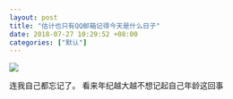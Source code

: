 ```yaml
---
layout: post
title: "估计也只有QQ邮箱记得今天是什么日子"
date: 2018-07-27 10:29:52 +08:00
categories: ["默认"]
---
```

![](https://mrwen.oss-cn-shanghai.aliyuncs.com/2018/07/Screenshot_2018-07-27-10-02-57-231_com.tencent.mobileqq.png?x-oss-process=image/resize,m_fill,w_512,h_1024)

连我自己都忘记了。
看来年纪越大越不想记起自己年龄这回事